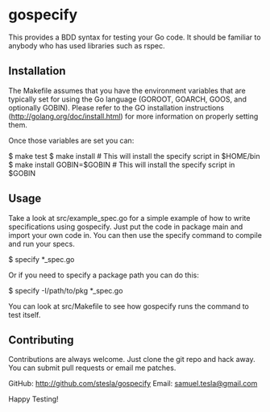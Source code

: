 # gospecify

This provides a BDD syntax for testing your Go code. It should be familiar to anybody who has used libraries such as rspec.

## Installation

The Makefile assumes that you have the environment variables that are typically set for using the Go language (GOROOT, GOARCH, GOOS, and optionally GOBIN). Please refer to the GO installation instructions (http://golang.org/doc/install.html) for more information on properly setting them.

Once those variables are set you can:

 $ make test
 $ make install              # This will install the specify script in $HOME/bin
 $ make install GOBIN=$GOBIN # This will install the specify script in $GOBIN

## Usage

Take a look at src/example_spec.go for a simple example of how to write specifications using gospecify. Just put the code in package main and import your own code in. You can then use the specify command to compile and run your specs.

 $ specify *_spec.go

Or if you need to specify a package path you can do this:

 $ specify -I/path/to/pkg *_spec.go

You can look at src/Makefile to see how gospecify runs the command to test itself.

## Contributing

Contributions are always welcome. Just clone the git repo and hack away. You can submit pull requests or email me patches.

GitHub: http://github.com/stesla/gospecify
Email: samuel.tesla@gmail.com

Happy Testing!